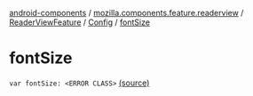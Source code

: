 [android-components](../../../index.md) / [mozilla.components.feature.readerview](../../index.md) / [ReaderViewFeature](../index.md) / [Config](index.md) / [fontSize](./font-size.md)

# fontSize

`var fontSize: <ERROR CLASS>` [(source)](https://github.com/mozilla-mobile/android-components/blob/master/components/feature/readerview/src/main/java/mozilla/components/feature/readerview/ReaderViewFeature.kt#L95)